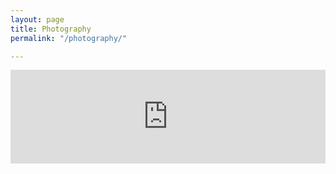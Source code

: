```yaml
---
layout: page
title: Photography
permalink: "/photography/"

---
```

<!-- SnapWidget -->
<script src="https://snapwidget.com/js/snapwidget.js"></script>
<iframe src="https://snapwidget.com/embed/652140" class="snapwidget-widget" allowtransparency="true" frameborder="0" scrolling="no" style="border:none; overflow:hidden; width:100%; "></iframe>
<div style="font:10px/14px 'Roboto','Helvetica Neue',Arial,Helvetica,sans-serif;font-weight:400;width:100%;text-align:right"><a href="https://snapwidget.com" style="color:#777;text-decoration:none;"></a></div>